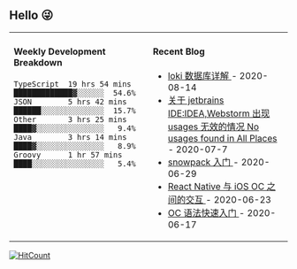## Hello 😜
<table>
<tr>
<td valign="top" width="50%">

#### Weekly Development Breakdown
    

```text
TypeScript  19 hrs 54 mins █████████████▓░░░░░░  54.6%
JSON        5 hrs 42 mins  ██████░░░░░░░░░░░░░░  15.7%
Other       3 hrs 25 mins  ████▓░░░░░░░░░░░░░░░   9.4%
Java        3 hrs 14 mins  ████▓░░░░░░░░░░░░░░░   8.9%
Groovy      1 hr 57 mins   ████░░░░░░░░░░░░░░░░   5.4%
```

</td>
<td valign="top" width="50%">

#### Recent Blog  
 

* <a href='http://www.cnblogs.com/Grewer/p/13507197.html' target='_blank'>loki 数据库详解 </a> - 2020-08-14 
* <a href='http://www.cnblogs.com/Grewer/p/13262390.html' target='_blank'>关于 jetbrains IDE:IDEA,Webstorm 出现 usages 无效的情况 No usages found in All Places </a> - 2020-07-7 
* <a href='http://www.cnblogs.com/Grewer/p/13211077.html' target='_blank'>snowpack 入门 </a> - 2020-06-29 
* <a href='http://www.cnblogs.com/Grewer/p/13182837.html' target='_blank'>React Native 与 iOS OC 之间的交互 </a> - 2020-06-23 
* <a href='http://www.cnblogs.com/Grewer/p/13152374.html' target='_blank'>OC 语法快速入门 </a> - 2020-06-17 


</td>
</tr>
</table>


[![HitCount](http://hits.dwyl.com/grewer@grewercn/Grew'er.svg)](http://hits.dwyl.com/grewer@grewercn/Grew'er)
